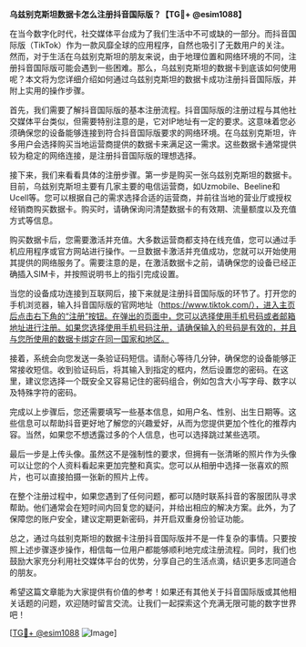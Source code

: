 **乌兹别克斯坦数据卡怎么注册抖音国际版？【TG💪+ @esim1088】**

在当今数字化时代，社交媒体平台成为了我们生活中不可或缺的一部分。而抖音国际版（TikTok）作为一款风靡全球的应用程序，自然也吸引了无数用户的关注。然而，对于生活在乌兹别克斯坦的朋友来说，由于地理位置和网络环境的不同，注册抖音国际版可能会遇到一些困难。那么，乌兹别克斯坦的数据卡到底该如何使用呢？本文将为您详细介绍如何通过乌兹别克斯坦的数据卡成功注册抖音国际版，并附上实用的操作步骤。

首先，我们需要了解抖音国际版的基本注册流程。抖音国际版的注册过程与其他社交媒体平台类似，但需要特别注意的是，它对IP地址有一定的要求。这意味着您必须确保您的设备能够连接到符合抖音国际版要求的网络环境。在乌兹别克斯坦，许多用户会选择购买当地运营商提供的数据卡来满足这一需求。这些数据卡通常提供较为稳定的网络连接，是注册抖音国际版的理想选择。

接下来，我们来看看具体的注册步骤。第一步是购买一张乌兹别克斯坦的数据卡。目前，乌兹别克斯坦主要有几家主要的电信运营商，如Uzmobile、Beeline和Ucell等。您可以根据自己的需求选择合适的运营商，并前往当地的营业厅或授权经销商购买数据卡。购买时，请确保询问清楚数据卡的有效期、流量额度以及充值方式等信息。

购买数据卡后，您需要激活并充值。大多数运营商都支持在线充值，您可以通过手机应用程序或官方网站进行操作。一旦数据卡激活并充值成功，您就可以开始使用其提供的网络服务了。需要注意的是，在激活数据卡之前，请确保您的设备已经正确插入SIM卡，并按照说明书上的指引完成设置。

当您的设备成功连接到互联网后，接下来就是注册抖音国际版的环节了。打开您的手机浏览器，输入抖音国际版的官网地址（https://www.tiktok.com/），进入主页后点击右下角的“注册”按钮。在弹出的页面中，您可以选择使用手机号码或者邮箱地址进行注册。如果您选择使用手机号码注册，请确保输入的号码是有效的，并且与您所使用的数据卡绑定在同一国家和地区。

接着，系统会向您发送一条验证码短信。请耐心等待几分钟，确保您的设备能够正常接收短信。收到验证码后，将其输入到指定的框内，然后设置您的密码。在这里，建议您选择一个既安全又容易记住的密码组合，例如包含大小写字母、数字以及特殊字符的密码。

完成以上步骤后，您还需要填写一些基本信息，如用户名、性别、出生日期等。这些信息可以帮助抖音更好地了解您的兴趣爱好，从而为您提供更加个性化的推荐内容。当然，如果您不想透露过多的个人信息，也可以选择跳过某些选项。

最后一步是上传头像。虽然这不是强制性的要求，但拥有一张清晰的照片作为头像可以让您的个人资料看起来更加完整和真实。您可以从相册中选择一张喜欢的照片，也可以直接拍摄一张新的照片上传。

在整个注册过程中，如果您遇到了任何问题，都可以随时联系抖音的客服团队寻求帮助。他们通常会在短时间内回复您的疑问，并给出相应的解决方案。此外，为了保障您的账户安全，建议定期更新密码，并开启双重身份验证功能。

总之，通过乌兹别克斯坦的数据卡注册抖音国际版并不是一件复杂的事情。只要按照上述步骤逐步操作，相信每一位用户都能够顺利地完成注册流程。同时，我们也鼓励大家充分利用社交媒体平台的优势，分享自己的生活点滴，结识更多志同道合的朋友。

希望这篇文章能为大家提供有价值的参考！如果还有其他关于抖音国际版或其他相关话题的问题，欢迎随时留言交流。让我们一起探索这个充满无限可能的数字世界吧！

[[TG💪+ @esim1088](https://t.me/s/esim1088) ![Image](https://i.postimg.cc/4NQfJmqS/Snipaste-2025-05-13-00-14-12.png)]